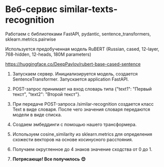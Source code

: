 Веб-сервис similar-texts-recognition
====================================

Работаем с библиотеками FastAPI, pydantic, sentence_transformers, sklearn.metrics.pairwise

Используется предобученная модель RuBERT (Russian, cased, 12-layer, 768-hidden, 12-heads, 180M parameters)

https://huggingface.co/DeepPavlov/rubert-base-cased-sentence

1. Запускаем сервер.
  Инициализируется модель, создается SentenceTransformer.
  Запускается application FastAPI.

2. POST-запрос принимает на вход словарь типа {"text1": "Первый текст", "text2": "Второй текст"}.

3. При передаче POST-запроса /similar-recognition создается класс Text в виде словаря. После чего значения словаря передаются модели в виде списка.

4. Создаем эмбеддинги с помощью нашего трансформера. 

6. Используем cosine_similarity из sklearn.metrics для определения схожести векторов на основе косинусного расстояния.

5. Получаем округленное до 4 знаков значение сходства от 0 до 1.

6. **Потрясающе! Все получилось**  **😊**
